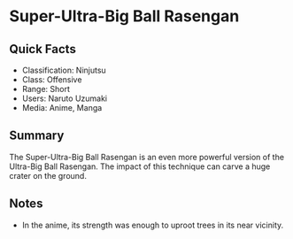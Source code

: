 # Super-Ultra-Big Ball Rasengan

## Quick Facts
- Classification: Ninjutsu
- Class: Offensive
- Range: Short
- Users: Naruto Uzumaki
- Media: Anime, Manga

## Summary
The Super-Ultra-Big Ball Rasengan is an even more powerful version of the Ultra-Big Ball Rasengan. The impact of this technique can carve a huge crater on the ground.

## Notes
- In the anime, its strength was enough to uproot trees in its near vicinity.
